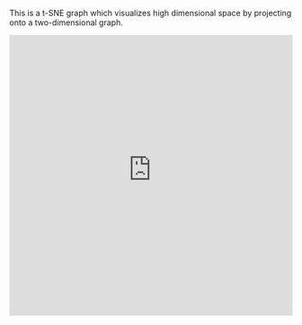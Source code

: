 This is a t-SNE graph which visualizes high dimensional space by projecting onto a two-dimensional graph.

<iframe src="https://tsne-topic-twitter-ncov2019.herokuapp.com/tsne_deploy"
    sandbox="allow-same-origin allow-scripts"
    width="100%"
    height="500"
    scrolling="no"
    seamless="seamless"
    frameborder="0">
</iframe>
